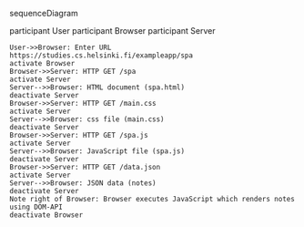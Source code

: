    sequenceDiagram

   participant User
    participant Browser
    participant Server

    User->>Browser: Enter URL https://studies.cs.helsinki.fi/exampleapp/spa
    activate Browser
    Browser->>Server: HTTP GET /spa
    activate Server
    Server-->>Browser: HTML document (spa.html)
    deactivate Server
    Browser->>Server: HTTP GET /main.css
    activate Server
    Server-->>Browser: css file (main.css)
    deactivate Server
    Browser->>Server: HTTP GET /spa.js
    activate Server
    Server-->>Browser: JavaScript file (spa.js)
    deactivate Server
    Browser->>Server: HTTP GET /data.json
    activate Server
    Server-->>Browser: JSON data (notes)
    deactivate Server
    Note right of Browser: Browser executes JavaScript which renders notes using DOM-API
    deactivate Browser